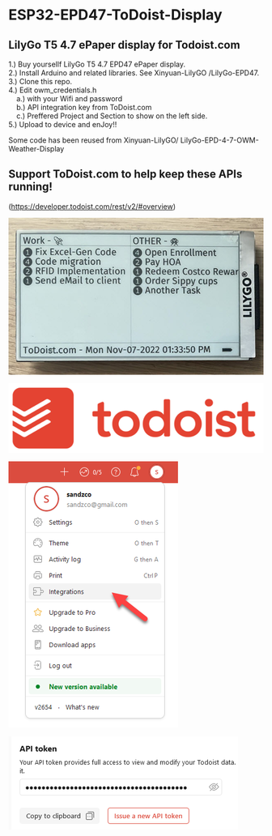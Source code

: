 # ESP32-EPD47-ToDoist-Display<br>
## LilyGo T5 4.7 ePaper display for Todoist.com

1.) Buy yoursellf LilyGo T5 4.7 EPD47 ePaper display.<br>
2.) Install Arduino and related libraries. See  Xinyuan-LilyGO /LilyGo-EPD47.<br>
3.) Clone this repo.<br>
4.) Edit owm_credentials.h <br>
&nbsp;&nbsp;&nbsp;&nbsp;a.) with your Wifi and password<br>
&nbsp;&nbsp;&nbsp;&nbsp;b.) API integration key from ToDoist.com<br>
&nbsp;&nbsp;&nbsp;&nbsp;c.) Preffered Project and Section to show on the left side.<br>
5.) Upload to device and enJoy!!<br>

Some code has been reused from Xinyuan-LilyGO/ LilyGo-EPD-4-7-OWM-Weather-Display

## Support ToDoist.com to help keep these APIs running!

(https://developer.todoist.com/rest/v2/#overview)

![ToDoist-Display](images/epd47Front.jpeg)

![ToDoist-Display](images/todoist.png)

![ToDoist.com Integrations](images/integ.png)

![ToDoist.com API Token](images/token.png)
